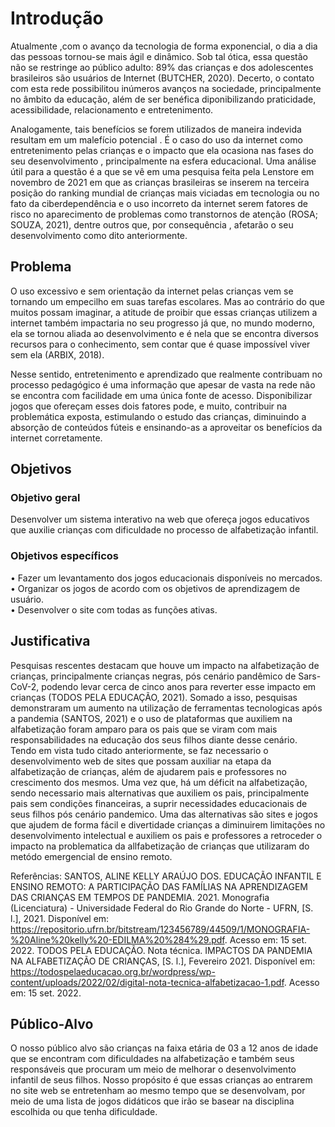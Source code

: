 # Introdução

Atualmente ,com o avanço da tecnologia de forma exponencial, o dia a dia das pessoas tornou-se mais ágil e dinâmico. Sob tal ótica, essa questão não se restringe ao público adulto: 89% das crianças e dos adolescentes brasileiros são usuários de Internet (BUTCHER, 2020). Decerto, o contato com esta rede possibilitou inúmeros avanços na sociedade, principalmente no âmbito da educação, além de ser benéfica diponibilizando praticidade, acessibilidade, relacionamento e entretenimento.

Analogamente, tais benefícios se forem utilizados de maneira indevida resultam em um malefício potencial . É o caso do uso da internet como entretenimento pelas crianças e o impacto que ela ocasiona nas fases do seu desenvolvimento , principalmente  na esfera educacional.  Uma análise útil para a questão é a que se vê em uma pesquisa feita pela Lenstore em novembro de 2021 em que  as crianças brasileiras se inserem na terceira posição do ranking mundial de crianças mais viciadas em tecnologia ou no fato da ciberdependência e o uso incorreto da internet serem fatores de risco no aparecimento de problemas como transtornos de atenção (ROSA; SOUZA, 2021), dentre outros que, por consequência , afetarão o seu desenvolvimento como dito anteriormente.

## Problema 

O uso excessivo e sem orientação da internet pelas crianças vem se tornando um empecilho em suas tarefas escolares. Mas ao contrário do que muitos possam imaginar, a atitude de proibir que essas crianças utilizem a internet também impactaria no seu progresso já que, no mundo moderno, ela se tornou aliada ao desenvolvimento e é nela que se encontra diversos recursos para o conhecimento, sem contar que é quase impossível viver sem ela (ARBIX, 2018).
 
Nesse sentido, entretenimento e aprendizado que realmente contribuam no processo pedagógico é uma informação que apesar de vasta na rede não se encontra com facilidade em uma única fonte de acesso. Disponibilizar jogos que ofereçam esses dois fatores pode, e muito, contribuir na problemática exposta, estimulando o estudo das crianças, diminuindo a absorção de conteúdos fúteis e ensinando-as a aproveitar os benefícios da internet corretamente.



## Objetivos

### Objetivo geral
Desenvolver um sistema interativo na web que ofereça jogos educativos que auxilie crianças com dificuldade no processo de alfabetização infantil. 

### Objetivos específicos
• Fazer um levantamento dos jogos educacionais disponíveis no mercados. <br>
• Organizar os jogos de acordo com os objetivos de aprendizagem de usuário.<br>
• Desenvolver o site com todas as funções ativas. <br>
 
 

 

## Justificativa

Pesquisas rescentes destacam que houve um impacto na alfabetização de crianças, principalmente crianças negras, pós cenário pandêmico de Sars-CoV-2, podendo levar cerca de cinco anos para reverter esse impacto em crianças (TODOS PELA EDUCAÇÃO, 2021). Somado a isso, pesquisas demonstraram um aumento na utilização de ferramentas tecnologicas após a pandemia (SANTOS, 2021) e o uso de plataformas que auxiliem na alfabetização foram amparo para os pais que se viram com mais responsabilidades na educação dos seus filhos diante desse cenário. Tendo em vista tudo citado anteriormente, se faz necessario o desenvolvimento web de sites que possam auxiliar na etapa da alfabetização de crianças, além de ajudarem pais e professores no crescimento dos mesmos. Uma vez que, há um déficit na alfabetização, sendo necessario mais alternativas que auxiliem os pais, principalmente pais sem condições financeiras, a suprir necessidades educacionais de seus filhos pós cenário pandemico. Uma das alternativas são sites e jogos que ajudem de forma fácil e divertidade crianças a diminuirem limitações no desenvolvimento intelectual e auxiliem os pais e professores a retroceder o impacto na problematica da allfabetização de crianças que utilizaram do metódo emergencial de ensino remoto.

Referências:
SANTOS, ALINE KELLY ARAÚJO DOS. EDUCAÇÃO INFANTIL E ENSINO REMOTO: A PARTICIPAÇÃO DAS FAMÍLIAS NA APRENDIZAGEM DAS CRIANÇAS EM TEMPOS DE PANDEMIA. 2021. Monografia (Licenciatura) - Universidade Federal do Rio Grande do Norte - UFRN, [S. l.], 2021. Disponível em: https://repositorio.ufrn.br/bitstream/123456789/44509/1/MONOGRAFIA-%20Aline%20kelly%20-EDILMA%20%284%29.pdf. Acesso em: 15 set. 2022.
TODOS PELA EDUCAÇÃO. Nota técnica. IMPACTOS DA PANDEMIA NA ALFABETIZAÇÃO DE CRIANÇAS, [S. l.], Fevereiro 2021. Disponível em: https://todospelaeducacao.org.br/wordpress/wp-content/uploads/2022/02/digital-nota-tecnica-alfabetizacao-1.pdf. Acesso em: 15 set. 2022.


## Público-Alvo

O nosso  público alvo são crianças na faixa etária de 03 a 12 anos de idade que se encontram com dificuldades na alfabetização e também seus responsáveis que procuram um meio de melhorar o desenvolvimento infantil de seus filhos. Nosso propósito é que essas crianças ao entrarem no site web se entretenham ao mesmo tempo que se desenvolvam, por meio de uma lista de jogos didáticos que irão se basear na disciplina escolhida ou que tenha dificuldade.
